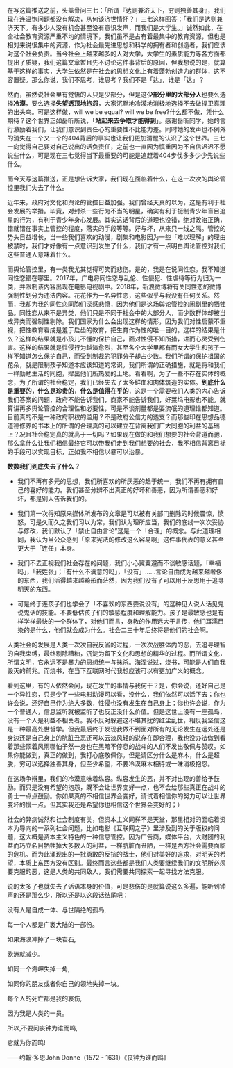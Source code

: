 在写这篇推送之前，头盖骨问三七：「所谓『达则兼济天下，穷则独善其身』，我们现在连温饱问题都没有解决，从何谈济世情怀？」三七这样回答：「我们是达则兼济天下。有多少人没有机会甚至没有意识发声，而我们是大学生。」诚然如此，在全社会教育资源严重不均的情境下，我们虽不是占有着最集中的教育资源，但也是相对来说很集中的资源，作为社会最先进思想和科学的拥有者和创造者，我们应该对这个社会负责。当今社会上越来越多的人对大学，大学生的素质能力等各方面都提出了质疑，我们这篇文章暂且先不讨论这件事背后的原因，但我想说的是，就算基于这样的事实，大学生依然是在社会的思想文化上有着蓬勃创造力的群体，这不容置疑。那么你说，我们不思考，谁思考？我们不是「达」，谁是「达」？

然而，虽然说社会里有觉悟的人只是少部分，但是这**少部分里的大部分人**也要么选择**冷漠**，要么选择**失望透顶地抱怨**，大家沉默地冷漠地消极地选择不去做捍卫真理的出头鸟。可是这样做，will we be equal? will we be free?什么都不做，凭什么期待？这个世界正如岳昕所说，「**站起来去争取才能得到**」。感谢岳昕同学，她的言行激励着我们，让我们意识到责任心的重要性不比能力差。同时她的发声也不例外的消失在一个又一个的404背后的事实也让我们更加清醒的认识了这个世界。三七一向觉得自己要对自己说出的话负责任，之前也一直因为慎重因为不自信迟迟不愿说些什么，可是现在三七觉得当下最重要的可能是追赶着404步伐多多少少先说些什么。

而今天写这篇推送，正是想告诉大家，我们现在面临着什么，在这一次次的舆论管控里我们失去了什么。

近年来，政府对文化和舆论的管控日益加强。我们曾经天真的以为，这是有利于社会发展的举措。毕竟，对封杀一些行为不当的明星，确实有利于扼制青少年盲目追星的行为，有利于青少年身心发展。其实这话背后的道理也没错，绝对政治正确，错就错在事实上管控的程度，落实的手段等等。好与坏，从来只一线之隔。管控的势头日益增长，当一些我们喜欢的动漫，剧集和电影因为一些「难以理解」的理由被禁时，我们才好像有一点意识到发生了什么，我们才有一点明白舆论管控对我们这些普通人意味着什么。

而舆论管控里，有一类我尤其觉得可笑而悲伤。是的，我是在说同性恋。我不知道同性恋错在哪里。2017年，广电将同性恋与乱伦、性侵犯、性虐待等行为归为一类，并限制该内容出现在电影电视剧中。2018年，新浪微博将有关同性恋的微博强制性划分为违法内容。花花作为一名异性恋，这些似乎与我没有任何关系。然而，我却为我的同性恋同胞们深感悲愤，因为他们是这场舆论管控的闹剧里的牺牲品。同性恋从来不是异类，他们只是不同于社会中的大部分人，而少数群体却被当成异类而强制性剔除。我们国家为什么会出现这样的情形，因为我们对性启蒙不重视，把性教育看成是羞于启齿的教育，把生育作为性的唯一目的。这样的结果是什么？这样的结果就是小孩儿不懂的保护自己，面对性侵不知所措，进而心灵受到伤害。这样的结果就是性侵行为越演愈烈，甚至各个大学里都有而女大学生和孩子一样不知道怎么保护自己，而受到制裁的犯罪分子却占少数。我们所谓的保护祖国的花朵，就是限制孩子知道本应该知道的常识。我们所谓的正确措施，就是将和我们一样勤勉生活的同胞，撵出他们所热爱的土地。看看啊，为了一些不存在实体的概念，为了所谓的社会稳定，我们已经失去了太多鲜血和肉体筑造的实体。**到底什么是重要的，什么是珍贵的，什么是值得在乎的**，这是一个需要我们人类的内心告诉我们答案的问题，政府不能告诉我们，商家不能告诉我们，好莱坞电影也不能。就算讲再多舆论管控的合理性和必要性，可是不谈剂量都是耍流氓的道理谁都知道。目前真的不是一种政府职权的滥用？不是政府公信力的透支？而那些印在思想品德道德修养的书本上的所谓的合理真的可以建立在背离我们广大同胞的利益的基础上？况且社会稳定真的就高于一切吗？如果现在做的和我们想要的社会背道而驰，那么拿什么让我们相信最终它可以带我们走到我们想要的社会，我不相信背离目标的手段可以实现目标，正如我不相信以暴可以治暴。

**数数我们到底失去了什么？**

- 我们不再有多元的思想，我们所喜欢的所厌恶的趋于统一，我们不再有拥有自己的喜好的能力。我们甚至分辨不出真正的好坏和善恶，因为所谓善恶和好坏，都是别人告诉我们的。

- 我们第一次得知原来媒体所发布的文章是可以被有关部门删除的时候震惊，愤怒，可是久而久之我们习以为常，我们认为理所应当，我们的底线一次次妥协与修改，我们默认了「禁止自由言论”这是一个「合理」的概念。与此道理相同，我认为当公众感到「原来宪法的修改这么容易啊」这件事代表的意义甚至更大于「连任」本身。

- 我们不去正视我们社会存在的问题，我们小心翼翼避而不谈敏感话题，「幸福吗」，「我姓张」；「有什么不满意的吗」，「没有」......言论自由成为越来越奢侈的东西，我们活得越来越畸形而茫然，因为我们没有了可以用于反思用于追寻明天的东西。

- 可是终于连孩子们也学会了「不喜欢的东西要说没有」的这种见人说人话见鬼说鬼话的技能。不要低估孩子们的敏感程度和理解能力。孩子是最敏感也是有样学样最快的一个群体了，对他们而言，身教的作用远大于言传，他们耳濡目染的是什么，他们就会成为什么。社会二三十年后终将是他们的社会啊。

人类社会的发展是人类一次次自我反省的过程，一次次战胜体内的恶，去追寻理智的自我束缚，最终剔除糟粕，沉淀为留下文化和思想的精华的过程。而所谓文化，所谓文明，它永远不是暴力的思想统一与抹杀。海涅说过，烧书，可能是人们自我毁灭的前兆。而烧书，在当下互联网时代我想应该可以有更加广义的概念。

看到这里，有的人依然会问，现在发生的事情与我何干？是，你会说，还好自己是一个异性恋，只是少了一些电影动漫可以看，没什么，我们依然可以活下去；你也许会说，还好自己作为绝大多数，性侵也没有发生在自己身上；你也许会说，作为一个普通人，信息监听就被监听了也反正没什么价值。但是这世上没有一座孤岛，没有一个人是利益不相关者。我不反对躲避这不堪其扰的红尘乱世，相反我坚信这是一种最高处世哲学。但我最后终于发现我做不到面对所有的无论发生在远处还是身边还是自己身上的肮脏丑恶还可以云淡风轻的说存在即合理，我也没办法做到看着那些顶着风雨哪怕孑然一身也在黑暗不停息的战斗的人们不发出敬佩与赞叹。如果你能做到，真正的做到，我打心底敬佩你。但是请区分什么是麻木，什么是超脱，穷可以选择独善其身，但至少希望，不要冷漠麻木相待或一味消极抱怨。

在这场争辩里，我们的冷漠意味着纵容。纵容发生的恶，并不对出现的善给予鼓励。而只是没有希望的抱怨，既不会让世界变好一点，也不会给那些真正在战斗的勇士一点点鼓励。你如果真的不相信世界会变好，请试着相信你的努力可以让世界变坏的慢一点。但其实我还是希望你也相信这个世界会变好的；）

社会的弊病诚然和社会制度有关，但资本主义同样不是天堂，那里相对的面临着资本为导向的一系列社会问题，比如电影《互联网之子》里涉及到的关于版权的问题，这大概是资本主义特色的一种信息管控。因为广告商，媒体平台，大财团的利益而巧立名目牺牲掉大多数人的利益，一样肮脏而丑陋，一样是西方社会需要面临的危机。而为此涌现出的一批勇敢的反抗的战士，他们对美好的追求，对明天的希望，本质上东西方没有区别。最终而言这些都是我们人类要继续我们的文明所必须要克服的恶，这是人类的共同敌人，我们需要共同探索一起寻找方法克服。

说的太多了也就失去了话语本身的价值，可是悲伤的是就算说这么多遍，能听到钟声的还是那么少，所以还是以这段话结尾吧：

没有人是自成一体、与世隔绝的孤岛,

每一个人都是广袤大陆的一部份。

如果海浪冲掉了一块岩石,

欧洲就减少。

如同一个海岬失掉一角,

如同你的朋友或者你自己的领地失掉一块。

每个人的死亡都是我的哀伤,

因为我是人类的一员。

所以,不要问丧钟为谁而鸣,

它就为你而鸣!

——约翰·多恩John Donne（1572 - 1631）《丧钟为谁而鸣》
